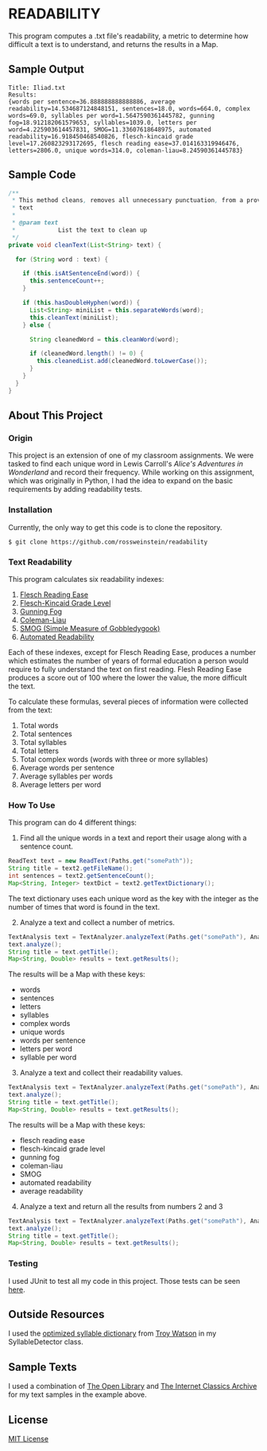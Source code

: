 # READABILITY
This program computes a .txt file's readability, a metric to determine how difficult a text is to understand, and returns the results in a Map.  

## Sample Output
```
Title: Iliad.txt  
Results:  
{words per sentence=36.888888888888886, average readability=14.534687124848151, sentences=18.0, words=664.0, complex words=69.0, syllables per word=1.5647590361445782, gunning fog=18.912182061579653, syllables=1039.0, letters per word=4.225903614457831, SMOG=11.33607618648975, automated readability=16.918450468540826, flesch-kincaid grade level=17.260823293172695, flesch reading ease=37.014163319946476, letters=2806.0, unique words=314.0, coleman-liau=8.24590361445783}
```

## Sample Code
```java
/**
 * This method cleans, removes all unnecessary punctuation, from a provided
 * text
 * 
 * @param text
 *            List the text to clean up
 */
private void cleanText(List<String> text) {

  for (String word : text) {

    if (this.isAtSentenceEnd(word)) {
      this.sentenceCount++;
    }

    if (this.hasDoubleHyphen(word)) {
      List<String> miniList = this.separateWords(word);
      this.cleanText(miniList);
    } else {

      String cleanedWord = this.cleanWord(word);

      if (cleanedWord.length() != 0) {
        this.cleanedList.add(cleanedWord.toLowerCase());
      }
    }
  }
}
```

## About This Project
### Origin
This project is an extension of one of my classroom assignments.  We were tasked to find each unique word in Lewis Carroll's *Alice's Adventures in Wonderland* and record their frequency.  While working on this assignment, which was originally in Python, I had the idea to expand on the basic requirements by adding readability tests.

### Installation
Currently, the only way to get this code is to clone the repository.
```
$ git clone https://github.com/rossweinstein/readability
```

### Text Readability
This program calculates six readability indexes:

  1. [Flesch Reading Ease](https://en.wikipedia.org/wiki/Flesch–Kincaid_readability_tests)
  1. [Flesch-Kincaid Grade Level](https://en.wikipedia.org/wiki/Flesch–Kincaid_readability_tests)
  1. [Gunning Fog](https://en.wikipedia.org/wiki/Gunning_fog_index)
  1. [Coleman-Liau](https://en.wikipedia.org/wiki/Coleman–Liau_index)
  1. [SMOG (Simple Measure of Gobbledygook)](https://en.wikipedia.org/wiki/SMOG)
  1. [Automated Readability](https://en.wikipedia.org/wiki/Automated_readability_index)
  
Each of these indexes, except for Flesch Reading Ease, produces a number which estimates the number of years of formal education a person would require to fully understand the text on first reading.  Flesh Reading Ease produces a score out of 100 where the lower the value, the more difficult the text.    

To calculate these formulas, several pieces of information were collected from the text:

  1. Total words
  1. Total sentences
  1. Total syllables
  1. Total letters
  1. Total complex words (words with three or more syllables)
  1. Average words per sentence
  1. Average syllables per words
  1. Average letters per word

### How To Use
This program can do 4 different things:

1. Find all the unique words in a text and report their usage along with a sentence count. 
```java
ReadText text = new ReadText(Paths.get("somePath"));
String title = text2.getFileName();
int sentences = text2.getSentenceCount();
Map<String, Integer> textDict = text2.getTextDictionary();
```
The text dictionary uses each unique word as the key with the integer as the number of times that word is found in the text.  
  
2. Analyze a text and collect a number of metrics.  
```java
TextAnalysis text = TextAnalyzer.analyzeText(Paths.get("somePath"), AnalysisOption.METRICS_ONLY);
text.analyze();
String title = text.getTitle();
Map<String, Double> results = text.getResults();
```
The results will be a Map with these keys:  
* words
* sentences
* letters
* syllables
* complex words
* unique words
* words per sentence
* letters per word
* syllable per word
  
3. Analyze a text and collect their readability values.
```java
TextAnalysis text = TextAnalyzer.analyzeText(Paths.get("somePath"), AnalysisOption.READABILITY_ONLY);
text.analyze();
String title = text.getTitle();
Map<String, Double> results = text.getResults();
```
The results will be a Map with these keys:  
* flesch reading ease
* flesch-kincaid grade level
* gunning fog
* coleman-liau
* SMOG
* automated readability
* average readability
  
4. Analyze a text and return all the results from numbers 2 and 3
```java
TextAnalysis text = TextAnalyzer.analyzeText(Paths.get("somePath"), AnalysisOption.ANALYZE_ALL);
text.analyze();
String title = text.getTitle();
Map<String, Double> results = text.getResults();
```
  
### Testing
I used JUnit to test all my code in this project.  Those tests can be seen [here](https://github.com/rossweinstein/readability/tree/master/test).

## Outside Resources
I used the [optimized syllable dictionary](https://github.com/troywatson/Lawrence-Style-Checker/blob/master/dict/syllables-optimized-list.txt) from [Troy Watson](https://github.com/troywatson/Lawrence-Style-Checker) in my SyllableDetector class.

## Sample Texts
I used a combination of [The Open Library](https://openlibrary.org) and [The Internet Classics Archive](http://classics.mit.edu/Browse/index.html) for my text samples in the example above.

## License
[MIT License](https://en.wikipedia.org/wiki/MIT_License)
